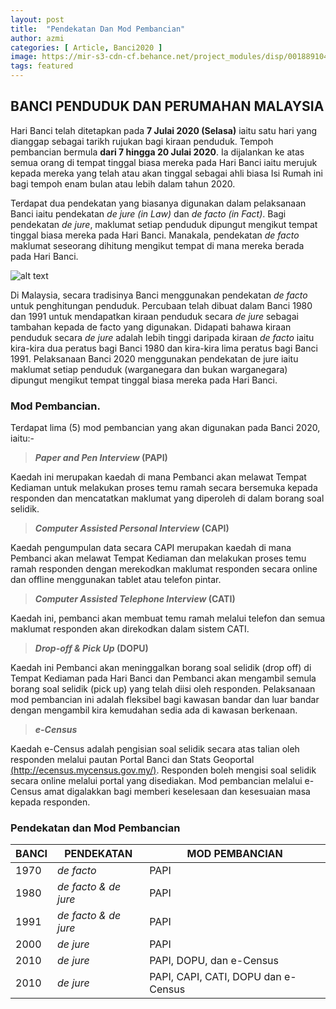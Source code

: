 ```yaml
---
layout: post
title:  "Pendekatan Dan Mod Pembancian"
author: azmi
categories: [ Article, Banci2020 ]
image: https://mir-s3-cdn-cf.behance.net/project_modules/disp/00188910459007.560e5498c8e53.jpg
tags: featured
---
```

## BANCI PENDUDUK DAN PERUMAHAN MALAYSIA

Hari Banci telah ditetapkan pada **7 Julai 2020 (Selasa)** iaitu satu hari yang dianggap sebagai tarikh rujukan bagi kiraan penduduk. Tempoh pembancian bermula **dari 7 hingga 20 Julai 2020**. Ia dijalankan ke atas semua orang di tempat tinggal biasa mereka pada Hari Banci iaitu merujuk kepada mereka yang telah atau akan tinggal sebagai ahli biasa Isi Rumah ini bagi tempoh enam bulan atau lebih dalam tahun 2020.

Terdapat dua pendekatan yang biasanya digunakan dalam pelaksanaan Banci iaitu pendekatan _de jure (in Law)_ dan _de facto (in Fact)_. Bagi pendekatan _de jure_, maklumat setiap penduduk dipungut mengikut tempat tinggal biasa mereka pada Hari Banci. Manakala, pendekatan _de facto_ maklumat seseorang dihitung mengikut tempat di mana mereka berada pada Hari Banci. 

![alt text](https://ukkdosm.github.io/blog/assets/images/imageedit_8_7013620899.jpg "de jure_facto")

Di Malaysia, secara tradisinya Banci menggunakan pendekatan _de facto_ untuk penghitungan penduduk. Percubaan telah dibuat dalam Banci 1980 dan 1991 untuk mendapatkan kiraan penduduk secara _de jure_ sebagai tambahan kepada de facto yang digunakan. Didapati bahawa kiraan penduduk secara _de jure_ adalah lebih tinggi daripada kiraan _de facto_ iaitu kira-kira dua peratus bagi Banci 1980 dan kira-kira lima peratus bagi Banci 1991. Pelaksanaan Banci 2020 menggunakan pendekatan de jure iaitu maklumat setiap penduduk (warganegara dan bukan warganegara) dipungut mengikut tempat tinggal biasa mereka pada Hari Banci. 

### Mod Pembancian.
Terdapat lima (5) mod pembancian yang akan digunakan pada Banci 2020, iaitu:-

> **_Paper and Pen Interview_ (PAPI)**

Kaedah ini merupakan kaedah di mana Pembanci akan melawat Tempat Kediaman untuk melakukan proses temu ramah secara bersemuka kepada responden dan mencatatkan maklumat yang diperoleh di dalam borang soal selidik. 

> **_Computer Assisted Personal Interview_ (CAPI)**

Kaedah pengumpulan data secara CAPI merupakan kaedah di mana Pembanci akan melawat Tempat Kediaman dan melakukan proses temu ramah responden dengan merekodkan maklumat responden secara online dan offline menggunakan tablet atau telefon pintar. 

> **_Computer Assisted Telephone Interview_ (CATI)**

Kaedah ini, pembanci akan membuat temu ramah melalui telefon dan semua maklumat responden akan direkodkan dalam sistem CATI.

> **_Drop-off & Pick Up_ (DOPU)**

Kaedah ini Pembanci akan meninggalkan borang soal selidik (drop off) di Tempat Kediaman pada Hari Banci dan Pembanci akan mengambil semula borang soal selidik (pick up) yang telah diisi oleh responden. Pelaksanaan mod pembancian ini adalah fleksibel bagi kawasan bandar dan luar bandar dengan mengambil kira kemudahan sedia ada di kawasan berkenaan.

> **_e-Census_**

Kaedah e-Census adalah pengisian soal selidik secara atas talian oleh responden melalui pautan Portal Banci dan Stats Geoportal [(http://ecensus.mycensus.gov.my/)](http://ecensus.mycensus.gov.my/). Responden boleh mengisi soal selidik secara online melalui portal yang disediakan. Mod pembancian melalui e-Census amat digalakkan bagi memberi keselesaan dan kesesuaian masa kepada responden.

### Pendekatan dan Mod Pembancian

| BANCI  |      PENDEKATAN      | MOD PEMBANCIAN  |
| --- |---| ---|
| 1970   | _de facto_           | PAPI |
| 1980   | _de facto & de jure_ | PAPI |
| 1991   | _de facto & de jure_ | PAPI |
| 2000   | _de jure_            | PAPI |
| 2010   | _de jure_            | PAPI, DOPU, dan e-Census |
| 2010   | _de jure_            | PAPI, CAPI, CATI, DOPU dan e-Census |
